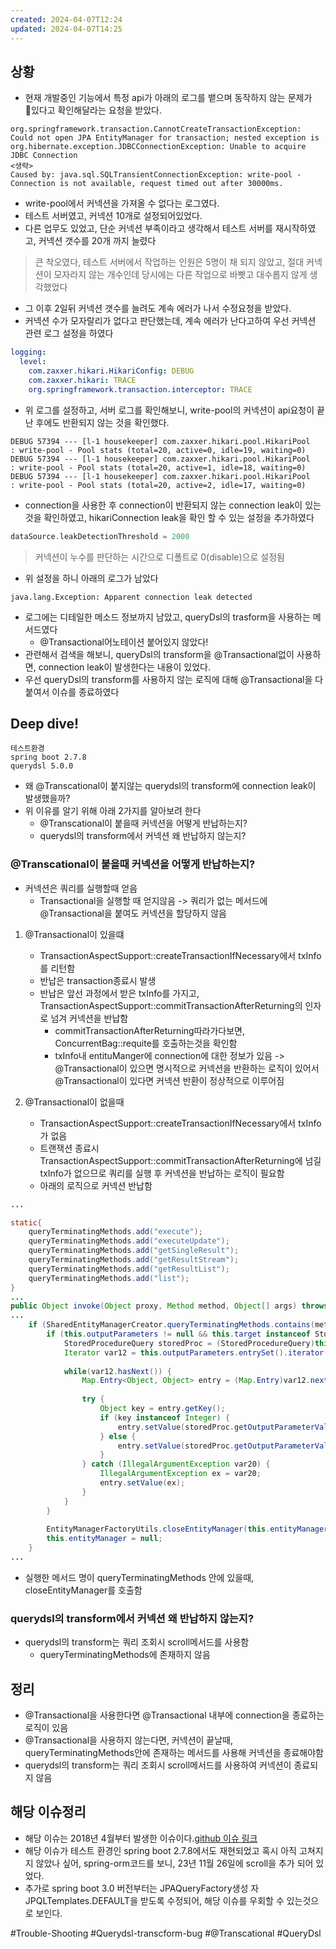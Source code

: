```yaml
---
created: 2024-04-07T12:24
updated: 2024-04-07T14:25
---
```

## 상황
- 현재 개발중인 기능에서 특정 api가 아래의 로그를 뱉으며 동작하지 않는 문제가 있다고 확인해달라는 요청을 받았다.
```
org.springframework.transaction.CannotCreateTransactionException: Could not open JPA EntityManager for transaction; nested exception is org.hibernate.exception.JDBCConnectionException: Unable to acquire JDBC Connection
<생략>
Caused by: java.sql.SQLTransientConnectionException: write-pool - Connection is not available, request timed out after 30000ms.
```
- write-pool에서 커넥션을 가져올 수 없다는 로그였다.
- 테스트 서버였고, 커넥션 10개로 설정되어있었다.
- 다른 업무도 있었고, 단순 커넥션 부족이라고 생각해서 테스트 서버를 재시작하였고, 커넥션 갯수를 20개 까지 늘렸다
> 큰 착오였다, 테스트 서버에서 작업하는 인원은 5명이 채 되지 않았고, 절대 커넥션이 모자라지 않는 개수인데 당시에는 다른 작업으로 바빳고 대수롭지 않게 생각했었다

- 그 이후 2일뒤 커넥션 갯수를 늘려도 계속 에러가 나서 수정요청을 받았다.
- 커넥션 수가 모자랄리가 없다고 판단했는데, 계속 에러가 난다고하여 우선 커넥션 관련 로그 설정을 하였다
```yml
logging:  
  level:  
    com.zaxxer.hikari.HikariConfig: DEBUG  
    com.zaxxer.hikari: TRACE  
    org.springframework.transaction.interceptor: TRACE  
```

- 위 로그를 설정하고, 서버 로그를 확인해보니, write-pool의 커넥션이 api요청이 끝난 후에도 반환되지 않는 것을 확인했다.
```
DEBUG 57394 --- [l-1 housekeeper] com.zaxxer.hikari.pool.HikariPool        : write-pool - Pool stats (total=20, active=0, idle=19, waiting=0)
DEBUG 57394 --- [l-1 housekeeper] com.zaxxer.hikari.pool.HikariPool        : write-pool - Pool stats (total=20, active=1, idle=18, waiting=0)
DEBUG 57394 --- [l-1 housekeeper] com.zaxxer.hikari.pool.HikariPool        : write-pool - Pool stats (total=20, active=2, idle=17, waiting=0)
```
- connection을 사용한 후  connection이 반환되지 않는 connection leak이 있는것을 확인하였고, hikariConnection leak을 확인 할 수 있는 설정을 추가하였다
```kotlin
dataSource.leakDetectionThreshold = 2000
```

> 커넥션이 누수를 판단하는 시간으로 디폴트로 0(disable)으로 설정됨

- 위 설정을 하니 아래의 로그가 남았다
```
java.lang.Exception: Apparent connection leak detected
```

- 로그에는 디테일한 메소드 정보까지 남았고, queryDsl의 trasform을 사용하는 메서드였다
	- @Transactional어노테이션 붙어있지 않았다!
- 관련해서 검색을 해보니, queryDsl의 transform을 @Transactional없이 사용하면, connection leak이 발생한다는 내용이 있었다.
- 우선 queryDsl의 transform를 사용하지 않는 로직에 대해 @Transactional을 다 붙여서 이슈를 종료하였다

## Deep dive!

```
테스트환경
spring boot 2.7.8
querydsl 5.0.0
```
- 왜 @Transcational이 붙지않는 querydsl의 transform에 connection leak이 발생했을까?
- 위 이유를 알기 위해 아래 2가지를 알아보려 한다
	- @Transcational이 붙을때 커넥션을 어떻게 반납하는지?
	- querydsl의 transform에서 커넥션 왜 반납하지 않는지?
### @Transcational이 붙을때 커넥션을 어떻게 반납하는지?
- 커넥션은 쿼리를 실행할때 얻음
	- Transactional을 실행할 때 얻지않음
		-> 쿼리가 없는 메서드에 @Transactional을 붙여도 커넥션을 할당하지 않음
1. @Transactional이 있을떄
	- TransactionAspectSupport::createTransactionIfNecessary에서 txInfo를 리턴함
	- 반납은 transaction종료시 발생
	- 반납은 앞선 과정에서 받은 txInfo를  가지고, TransactionAspectSupport::commitTransactionAfterReturning의 인자로 넘겨 커넥션을 반납함
		- commitTransactionAfterReturning따라가다보면, ConcurrentBag::requite를 호출하는것을 확인함
		- txInfo내 entituManger에 connection에 대한 정보가 있음
-> @Transactional이 있으면 명시적으로 커넥션을 반환하는 로직이 있어서 @Transactional이 있다면 커넥션 반환이 정상적으로 이루어짐

2. @Transactional이 없을때
	- TransactionAspectSupport::createTransactionIfNecessary에서 txInfo가 없음
	- 트랜잭션 종료시 TransactionAspectSupport::commitTransactionAfterReturning에 넘길 txInfo가 없으므로 쿼리를 실행 후 커넥션을 반납하는 로직이 필요함
	- 아래의 로직으로 커넥션 반납함
```java 
...

static{
	queryTerminatingMethods.add("execute");  
	queryTerminatingMethods.add("executeUpdate");  
	queryTerminatingMethods.add("getSingleResult");  
	queryTerminatingMethods.add("getResultStream");  
	queryTerminatingMethods.add("getResultList");  
	queryTerminatingMethods.add("list");
}
...
public Object invoke(Object proxy, Method method, Object[] args) throws Throwable {
...
	if (SharedEntityManagerCreator.queryTerminatingMethods.contains(method.getName())) {  
	    if (this.outputParameters != null && this.target instanceof StoredProcedureQuery) {  
	        StoredProcedureQuery storedProc = (StoredProcedureQuery)this.target;  
	        Iterator var12 = this.outputParameters.entrySet().iterator();  
	  
	        while(var12.hasNext()) {  
	            Map.Entry<Object, Object> entry = (Map.Entry)var12.next();  
	  
	            try {  
	                Object key = entry.getKey();  
	                if (key instanceof Integer) {  
	                    entry.setValue(storedProc.getOutputParameterValue((Integer)key));  
	                } else {  
	                    entry.setValue(storedProc.getOutputParameterValue(key.toString()));  
	                }  
	            } catch (IllegalArgumentException var20) {  
	                IllegalArgumentException ex = var20;  
	                entry.setValue(ex);  
	            }  
	        }  
	    }  
	  
	    EntityManagerFactoryUtils.closeEntityManager(this.entityManager);  
	    this.entityManager = null;  
	}
...
```
- 실행한 메서드 명이 queryTerminatingMethods 안에 있을때, closeEntityManager를 호출함

### querydsl의 transform에서 커넥션 왜 반납하지 않는지?
- querydsl의 transform는 쿼리 조회시 scroll메서드를 사용함
	- queryTerminatingMethods에 존재하지 않음

## 정리
- @Transactional을 사용한다면 @Transactional 내부에 connection을 종료하는 로직이 있음
- @Transactional을 사용하지 않는다면, 커넥션이 끝날때, queryTerminatingMethods안에 존재하는 메서드를 사용해 커넥션을 종료해야함
- querydsl의 transform는 쿼리 조회시 scroll메서드를 사용하여 커넥션이 종료되지 않음

## 해당 이슈정리
- 해당 이슈는 2018년 4월부터 발생한 이슈이다.[github 이슈 링크](https://github.com/querydsl/querydsl/issues/2291)
- 해당 이슈가 테스트 환경인 spring boot 2.7.8에서도 재현되었고 혹시 아직 고쳐지지 않았나 싶어, spring-orm코드를 보니, 23년 11월 26일에 scroll을 추가 되어 있었다.
- 추가로 spring boot 3.0 버전부터는 JPAQueryFactory생성 자 JPQLTemplates.DEFAULT을 받도록 수정되어, 해당 이슈를 우회할 수 있는것으로 보인다.


#Trouble-Shooting 
#Querydsl-transcform-bug
#\@Transcational
#QueryDsl
